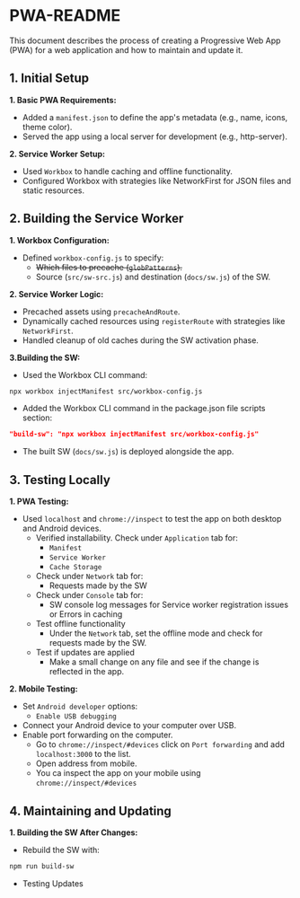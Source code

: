 # PWA-README
This document describes the process of creating a Progressive Web App (PWA) for a web application and how to maintain and update it.

## 1. Initial Setup
**1. Basic PWA Requirements:**

- Added a `manifest.json` to define the app's metadata (e.g., name, icons, theme color).
- Served the app using a local server for development (e.g., http-server).

**2. Service Worker Setup:**

- Used `Workbox` to handle caching and offline functionality.
- Configured Workbox with strategies like NetworkFirst for JSON files and static resources.

## 2. Building the Service Worker
**1. Workbox Configuration:**

- Defined `workbox-config.js` to specify:
    - ~~Which files to precache (`globPatterns`).~~
    - Source (`src/sw-src.js`) and destination (`docs/sw.js`) of the SW.

**2. Service Worker Logic:**

- Precached assets using `precacheAndRoute`.
- Dynamically cached resources using `registerRoute` with strategies like `NetworkFirst`.
- Handled cleanup of old caches during the SW activation phase.

**3.Building the SW:**

- Used the Workbox CLI command:
```bash
npx workbox injectManifest src/workbox-config.js
```
- Added the Workbox CLI command in the package.json file scripts section:
```json 
"build-sw": "npx workbox injectManifest src/workbox-config.js"
```
- The built SW (`docs/sw.js`) is deployed alongside the app.

## 3. Testing Locally

**1. PWA Testing:**

- Used `localhost` and `chrome://inspect` to test the app on both desktop and Android devices.
    - Verified installability. Check under `Application` tab for:
        - `Manifest`
        - `Service Worker`
        - `Cache Storage`
    - Check under `Network` tab for:
        - Requests made by the SW
    - Check under `Console` tab for:
        - SW console log messages for Service worker registration issues or Errors in caching 
    - Test offline functionality
        - Under the `Network` tab, set the offline mode and check for requests made by the SW.
    - Test if updates are applied
        - Make a small change on any file and see if the change is reflected in the app.

**2. Mobile Testing:**
- Set `Android developer` options:
    - `Enable USB debugging`
- Connect your Android device to your computer over USB.
- Enable port forwarding on the computer. 
    - Go to `chrome://inspect/#devices` click on `Port forwarding` and add `localhost:3000` to the list.
    - Open address from mobile. 
    - You ca inspect the app on your mobile using `chrome://inspect/#devices` 

## 4. Maintaining and Updating

**1. Building the SW After Changes:**
- Rebuild the SW with:
```bash
npm run build-sw
```

- Testing Updates


